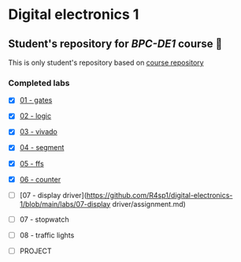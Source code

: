 # Digital electronics 1

## Student's repository for *BPC-DE1* course :ghost:

This is only student's repository based on [course repository](https://github.com/tomas-fryza/digital-electronics-1)

### Completed labs
 - [x] [01 - gates](https://github.com/R4sp1/digital-electronics-1/blob/main/labs/01-gates/assignment.md)
 - [x] [02 - logic](https://github.com/R4sp1/digital-electronics-1/blob/main/labs/02-logic/assignment.md)
 - [x] [03 - vivado](https://github.com/R4sp1/digital-electronics-1/blob/main/labs/03-vivado/assignment.md)
 - [x] [04 - segment](https://github.com/R4sp1/digital-electronics-1/blob/main/labs/04-segment/assignment.md)
 - [x] [05 - ffs](https://github.com/R4sp1/digital-electronics-1/blob/main/labs/05-ffs/assignment.md)
 - [x] [06 - counter](https://github.com/R4sp1/digital-electronics-1/blob/main/labs/06-counter/assignment.md)
 - [ ] [07 - display driver](https://github.com/R4sp1/digital-electronics-1/blob/main/labs/07-display driver/assignment.md)
 - [ ] 07 - stopwatch
 - [ ] 08 - traffic lights
 - [ ] PROJECT
 


